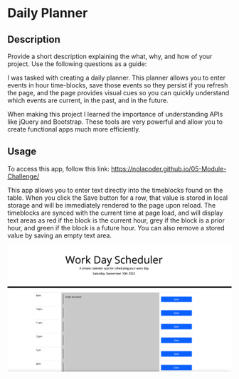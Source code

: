 # Daily Planner

## Description

Provide a short description explaining the what, why, and how of your project. Use the following questions as a guide:

I was tasked with creating a daily planner. This planner allows you to enter events in hour time-blocks, save those events so they persist if you refresh the page, and the page provides visual cues so you can quickly understand which events are current, in the past, and in the future. 

When making this project I learned the importance of understanding APIs like jQuery and Bootstrap. These tools are very powerful and allow you to create functional apps much more efficiently.

## Usage

To access this app, follow this link: https://nolacoder.github.io/05-Module-Challenge/

This app allows you to enter text directly into the timeblocks found on the table. When you click the Save button for a row, that value is stored in local storage and will be immediately rendered to the page upon reload. The timeblocks are synced with the current time at page load, and will display text areas as red if the block is the current hour, grey if the block is a prior hour, and green if the block is a future hour. You can also remove a stored value by saving an empty text area.

![Screenshot of Daily Planner app](./Assets/images/Module%205%20screenshot.png)
